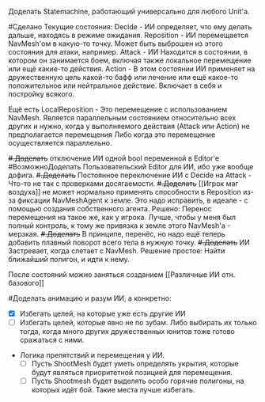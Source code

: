 Доделать Statemachine, работающий универсально для любого Unit'а.

#Сделано Текущие состояния:
Decide - ИИ определяет, что ему делать дальше, находясь в режиме ожидания.
Reposition - ИИ перемещается NavMesh'ом в какую-то точку. Может быть выброшен из этого состояния для атаки, например.
Attack - ИИ Находится в состоянии, в котором он занимается боем, включая также локальное перемещение или ещё какие-то действия.
Action - В этом состоянии ИИ применяет на дружественную цель какой-то бафф или лечение или ещё какое-то положительное или нейтральное действие.
Включает в себя и постройку всякого.

Ещё есть LocalReposition - Это перемещение с использованием NavMesh. Является параллельным состоянием относительно всех других и нужно, когда у выполняемого действия (Attack или Action) не предполагается перемещения
	Либо когда это перемещение осуществляется параллельно.

~~#.Доделать~~ отключение ИИ одной bool переменной в Editor'е
#ВозможноДоделать  Пользовательский Editor для ИИ, ибо уже вообще дофига.
~~#.Доделать~~ Постоянное переключение ИИ с Decide на Attack - Что-то не так с проверками досягаемости.
~~#.Доделать~~ [[Игрок маг воздуха]] не может нормально применять способности в Reposition из-за фиксации NavMeshAgent к земле. Это надо исправить, в идеале - с помощью создания собственного агента.
	Решено: Перенос перемещения на такое же, как у игрока. Лучше, чтобы у меня был полный контроль, к тому же привязка к земле этого NavMesh'а - мерзкая.
		~~#.Доделать~~ В принципе, перенёс, но надо ещё теперь добавить плавный поворот всего тела в нужную точку.
			~~#.Доделать~~ ИИ Застревает, когда слетает с NavMesh. Решение простое: Найти ближайший полигон, и идти к нему.

После состояний можно заняться созданием [[Различные ИИ отн. базового]]

#Доделать  анимацию и разум ИИ, а конкретно:
- [x] Избегать целей, на которые уже есть другие ИИ 
- [ ] Избегать целей, которые явно не по зубам. Либо выбирать их только тогда, когда много других дружественных юнитов тоже готово сражаться с ними.
- Логика препятствий и перемещения у ИИ.
	- [ ] Пусть ShootMesh будет уметь определять укрытия, которые будут являться приоритетной позицией для перемещения.
	- [ ] Пусть Shootmesh будет выделять особо горячие полигоны, на которых идёт бой. Такие места лучше избегать.